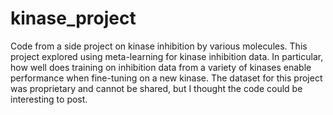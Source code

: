 # kinase_project
Code from a side project on kinase inhibition by various molecules. This project explored using meta-learning for kinase inhibition data. In particular, how well does training on inhibition data from a variety of kinases enable performance when fine-tuning on a new kinase. The dataset for this project was proprietary and cannot be shared, but I thought the code could be interesting to post.  
